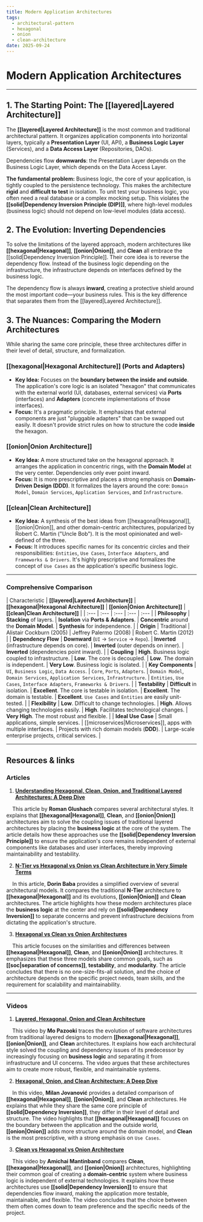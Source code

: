 ```yaml
---
title: Modern Application Architectures
tags:
  - architectural-pattern
  - hexagonal
  - onion
  - clean-architecture
date: 2025-09-24
---
```


# **Modern Application Architectures**

---

## **1. The Starting Point: The [[layered|Layered Architecture]]**

The **[[layered|Layered Architecture]]** is the most common and traditional architectural pattern. It organizes application components into horizontal layers, typically a **Presentation Layer** (UI, API), a **Business Logic Layer** (Services), and a **Data Access Layer** (Repositories, DAOs).

Dependencies flow **downwards**: the Presentation Layer depends on the Business Logic Layer, which depends on the Data Access Layer.

**The fundamental problem:** Business logic, the core of your application, is tightly coupled to the persistence technology. This makes the architecture **rigid** and **difficult to test** in isolation. To unit test your business logic, you often need a real database or a complex mocking setup. This violates the **[[solid|Dependency Inversion Principle (DIP)]]**, where high-level modules (business logic) should not depend on low-level modules (data access).

## **2. The Evolution: Inverting Dependencies**

To solve the limitations of the layered approach, modern architectures like **[[hexagonal|Hexagonal]]**, **[[onion|Onion]]**, and **Clean** all embrace the [[solid|Dependency Inversion Principle]]. Their core idea is to reverse the dependency flow. Instead of the business logic depending on the infrastructure, the infrastructure depends on interfaces defined by the business logic.

The dependency flow is always **inward**, creating a protective shield around the most important code—your business rules. This is the key difference that separates them from the [[layered|Layered Architecture]].

## **3. The Nuances: Comparing the Modern Architectures**

While sharing the same core principle, these three architectures differ in their level of detail, structure, and formalization.

### **[[hexagonal|Hexagonal Architecture]] (Ports and Adapters)**

* **Key Idea:** Focuses on the **boundary between the inside and outside**. The application's core logic is an isolated "hexagon" that communicates with the external world (UI, databases, external services) via **Ports** (interfaces) and **Adapters** (concrete implementations of those interfaces).
* **Focus:** It's a pragmatic principle. It emphasizes that external components are just "pluggable adapters" that can be swapped out easily. It doesn't provide strict rules on how to structure the code **inside** the hexagon.

### **[[onion|Onion Architecture]]**

* **Key Idea:** A more structured take on the hexagonal approach. It arranges the application in concentric rings, with the **Domain Model** at the very center. Dependencies only ever point inward.
* **Focus:** It is more prescriptive and places a strong emphasis on **Domain-Driven Design (DDD)**. It formalizes the layers around the core: `Domain Model`, `Domain Services`, `Application Services`, and `Infrastructure`.

### **[[clean|Clean Architecture]]**

* **Key Idea:** A synthesis of the best ideas from [[hexagonal|Hexagonal]], [[onion|Onion]], and other domain-centric architectures, popularized by Robert C. Martin ("Uncle Bob"). It is the most opinionated and well-defined of the three.
* **Focus:** It introduces specific names for its concentric circles and their responsibilities: `Entities`, `Use Cases`, `Interface Adapters`, and `Frameworks & Drivers`. It's highly prescriptive and formalizes the concept of `Use Cases` as the application's specific business logic.

---

### **Comprehensive Comparison**

| Characteristic | **[[layered|Layered Architecture]]** | **[[hexagonal|Hexagonal Architecture]]** | **[[onion|Onion Architecture]]** | **[[clean|Clean Architecture]]** |
| :--- | :--- | :--- | :--- | :--- |
| **Philosophy** | **Stacking** of layers. | **Isolation** via **Ports & Adapters**. | **Concentric** around the **Domain Model**. | **Synthesis** for independence. |
| **Origin** | Traditional | Alistair Cockburn (2005) | Jeffrey Palermo (2008) | Robert C. Martin (2012) |
| **Dependency Flow** | **Downward** (`UI` -> `Service` -> `Repo`). | **Inverted** (infrastructure depends on core). | **Inverted** (outer depends on inner). | **Inverted** (dependencies point inward). |
| **Coupling** | **High**. Business logic coupled to infrastructure. | **Low**. The core is decoupled. | **Low**. The domain is independent. | **Very Low**. Business logic is isolated. |
| **Key Components** | `UI`, `Business Logic`, `Data Access`. | `Core`, `Ports`, `Adapters`. | `Domain Model`, `Domain Services`, `Application Services`, `Infrastructure`. | `Entities`, `Use Cases`, `Interface Adapters`, `Frameworks & Drivers`. |
| **Testability** | **Difficult** in isolation. | **Excellent**. The core is testable in isolation. | **Excellent**. The domain is testable. | **Excellent**. `Use Cases` and `Entities` are easily unit-tested. |
| **Flexibility** | **Low**. Difficult to change technologies. | **High**. Allows changing technologies easily. | **High**. Facilitates technological changes. | **Very High**. The most robust and flexible. |
| **Ideal Use Case** | Small applications, simple services. | [[microservices|Microservices]], apps with multiple interfaces. | Projects with rich domain models (**DDD**). | Large-scale enterprise projects, critical services. |

---

## **Resources & links**

### **Articles**

1.  **[Understanding Hexagonal, Clean, Onion, and Traditional Layered Architectures: A Deep Dive](https://romanglushach.medium.com/understanding-hexagonal-clean-onion-and-traditional-layered-architectures-a-deep-dive-c0f93b8a1b96)**

    This article by **Roman Glushach** compares several architectural styles. It explains that **[[hexagonal|Hexagonal]]**, **Clean**, and **[[onion|Onion]]** architectures aim to solve the coupling issues of traditional layered architectures by placing the **business logic** at the core of the system. The article details how these approaches use the **[[solid|Dependency Inversion Principle]]** to ensure the application's core remains independent of external components like databases and user interfaces, thereby improving maintainability and testability.

2.  **[N-Tier vs Hexagonal vs Onion vs Clean Architecture in Very Simple Terms](https://medium.com/@dorinbaba/n-tier-vs-hexagonal-vs-onion-vs-clean-architecture-in-very-simple-terms-68f66c4dba22)**

    In this article, **Dorin Baba** provides a simplified overview of several architectural models. It compares the traditional **N-Tier** architecture to **[[hexagonal|Hexagonal]]** and its evolutions, **[[onion|Onion]]** and **Clean** architectures. The article highlights how these modern architectures place the **business logic** at the center and rely on **[[solid|Dependency Inversion]]** to separate concerns and prevent infrastructure decisions from dictating the application's structure.

3.  **[Hexagonal vs Clean vs Onion Architectures](https://programmingpulse.vercel.app/blog/hexagonal-vs-clean-vs-onion-architectures)**

    This article focuses on the similarities and differences between **[[hexagonal|Hexagonal]]**, **Clean**, and **[[onion|Onion]]** architectures. It emphasizes that these three models share common goals, such as **[[soc|separation of concerns]]**, **testability**, and **modularity**. The article concludes that there is no one-size-fits-all solution, and the choice of architecture depends on the specific project needs, team skills, and the requirement for scalability and maintainability.

---

### **Videos**

1.  **[Layered, Hexagonal, Onion and Clean Architecture](https://www.youtube.com/watch?v=rBNb3xHJUZk)**

    This video by **Mo Pazooki** traces the evolution of software architectures from traditional layered designs to modern **[[hexagonal|Hexagonal]]**, **[[onion|Onion]]**, and **Clean** architectures. It explains how each architectural style solved the coupling and dependency issues of its predecessor by increasingly focusing on **business logic** and separating it from infrastructure and UI concerns. The video argues that these architectures aim to create more robust, flexible, and maintainable systems.

2.  **[Hexagonal, Onion, and Clean Architecture: A Deep Dive](https://www.youtube.com/watch?v=0X3_a5a7Jc0)**

    In this video, **Milan Jovanović** provides a detailed comparison of **[[hexagonal|Hexagonal]]**, **[[onion|Onion]]**, and **Clean** architectures. He explains that while they share the same core principle of **[[solid|Dependency Inversion]]**, they differ in their level of detail and structure. The video highlights that **[[hexagonal|Hexagonal]]** focuses on the boundary between the application and the outside world, **[[onion|Onion]]** adds more structure around the domain model, and **Clean** is the most prescriptive, with a strong emphasis on `Use Cases`.

3.  **[Clean vs Hexagonal vs Onion Architecture](https://www.youtube.com/watch?v=n4nFf8i8v1E)**

    This video by **Amichai Mantinband** compares **Clean**, **[[hexagonal|Hexagonal]]**, and **[[onion|Onion]]** architectures, highlighting their common goal of creating a **domain-centric** system where business logic is independent of external technologies. It explains how these architectures use **[[solid|Dependency Inversion]]** to ensure that dependencies flow inward, making the application more testable, maintainable, and flexible. The video concludes that the choice between them often comes down to team preference and the specific needs of the project.